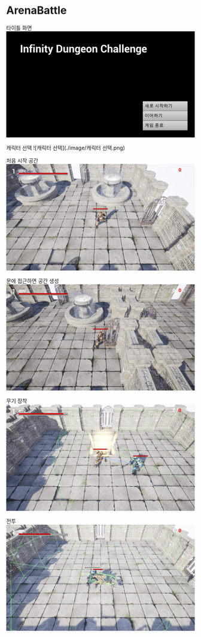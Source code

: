 # ArenaBattle

타이틀 화면
![title](./image/title.png)

캐릭터 선택
![캐릭터 선택](./image/캐릭터 선택.png)

처음 시작 공간
![1](./image/1.png)

문에 접근하면 공간 생성
![2](./image/2.png)

무기 장착
![3](./image/3.png)

전투
![4](./image/4.png)